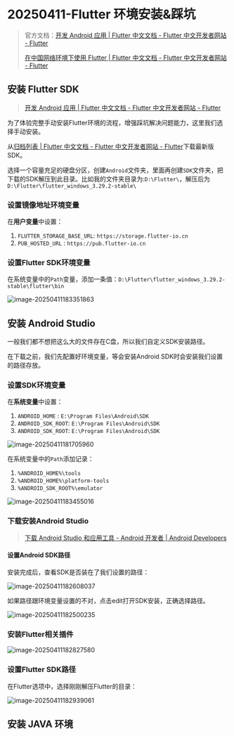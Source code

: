 # 20250411-Flutter 环境安装&踩坑

> 官方文档：[开发 Android 应用 | Flutter 中文文档 - Flutter 中文开发者网站 - Flutter](https://docs.flutter.cn/get-started/install/windows/mobile#development-tools)
>
> [在中国网络环境下使用 Flutter | Flutter 中文文档 - Flutter 中文开发者网站 - Flutter](https://docs.flutter.cn/community/china/)

## 安装 Flutter SDK

> [开发 Android 应用 | Flutter 中文文档 - Flutter 中文开发者网站 - Flutter](https://docs.flutter.cn/get-started/install/windows/mobile#install-the-flutter-sdk)

为了体验完整手动安装Flutter环境的流程，增强踩坑解决问题能力，这里我们选择手动安装。

从[归档列表 | Flutter 中文文档 - Flutter 中文开发者网站 - Flutter](https://docs.flutter.cn/release/archive)下载最新版SDK。

选择一个容量充足的硬盘分区，创建`Android`文件夹，里面再创建`SDK`文件夹，把下载的SDK解压到此目录。比如我的文件夹目录为:`D:\Flutter\`，解压后为`D:\Flutter\flutter_windows_3.29.2-stable\`

### 设置镜像地址环境变量

在**用户变量**中设置：

1. `FLUTTER_STORAGE_BASE_URL`: `https://storage.flutter-io.cn`
2. `PUB_HOSTED_URL` : `https://pub.flutter-io.cn`

### 设置Flutter SDK环境变量

在系统变量中的`Path`变量，添加一条值：`D:\Flutter\flutter_windows_3.29.2-stable\flutter\bin`

![image-20250411183351863](https://s2.loli.net/2025/04/11/yQPWhkbALsEYGSl.png)

## 安装 Android Studio

一般我们都不想把这么大的文件存在C盘，所以我们自定义SDK安装路径。

在下载之前，我们先配置好环境变量，等会安装Android SDK时会安装我们设置的路径存放。

### 设置SDK环境变量

在**系统变量**中设置：

1. `ANDROID_HOME` : `E:\Program Files\Android\SDK`
2. `ANDROID_SDK_ROOT`: `E:\Program Files\Android\SDK`
3. `ANDROID_SDK_ROOT`: `E:\Program Files\Android\SDK`

![image-20250411181705960](https://s2.loli.net/2025/04/11/x5PKNX72FhlUtjk.png)

在系统变量中的`Path`添加记录：

1. `%ANDROID_HOME%\tools`
2. `%ANDROID_HOME%\platform-tools`
3. `%ANDROID_SDK_ROOT%\emulator`

![image-20250411183455016](https://s2.loli.net/2025/04/11/nWTsrHdI7tcF1AJ.png)

### 下载安装Android Studio

> [下载 Android Studio 和应用工具 - Android 开发者  | Android Developers](https://developer.android.com/studio?hl=zh-cn)

#### 设置Android SDK路径

安装完成后，查看SDK是否装在了我们设置的路径：

![image-20250411182608037](https://s2.loli.net/2025/04/11/sxA5KkWB1dylegn.png)

如果路径跟环境变量设置的不对，点击edit打开SDK安装，正确选择路径。

![image-20250411182500235](C:\Users\WuShiLi\AppData\Roaming\Typora\typora-user-images\image-20250411182500235.png)

### 安装Flutter相关插件

![image-20250411182827580](https://s2.loli.net/2025/04/11/YNUwmxJdCuEayDR.png)

### 设置Flutter SDK路径

在Flutter选项中，选择刚刚解压Flutter的目录：

![image-20250411182939061](https://s2.loli.net/2025/04/11/lycnwXeQdSTfNLV.png)

## 安装 JAVA 环境